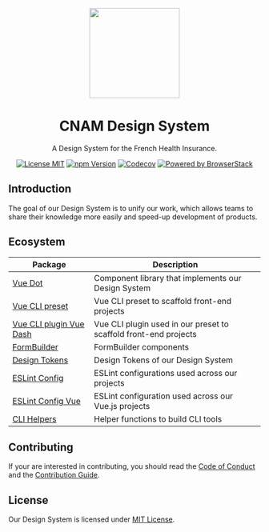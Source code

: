 <p align="center">
  <a href="https://github.com/assurance-maladie-digital/design-system">
    <img
      src="https://user-images.githubusercontent.com/10298932/55887504-ede21f80-5bad-11e9-891f-231fe0848d59.png"
      alt=""
      width="180"
    >
  </a>
</p>

<h1 align="center">CNAM Design System</h1>

<p align="center">A Design System for the French Health Insurance.</p>

<p align="center">
  <a href="https://github.com/assurance-maladie-digital/design-system/blob/master/LICENSE"><img src="https://flat.badgen.net/badge/license/MIT/blue" alt="License MIT"></a>
  <a href="https://www.npmjs.com/package/@cnamts/vue-dot"><img src="https://flat.badgen.net/npm/v/@cnamts/vue-dot/next" alt="npm Version"></a>
  <a href="https://codecov.io/gh/assurance-maladie-digital/design-system"><img src="https://flat.badgen.net/codecov/c/github/assurance-maladie-digital/design-system" alt="Codecov" /></a>
  <a href="https://www.browserstack.com/"><img src="https://flat.badgen.net/badge/powered%20by/BrowserStack/blue" alt="Powered by BrowserStack"></a>
</p>

## Introduction

The goal of our Design System is to unify our work, which allows teams to share their knowledge more easily and speed-up development of products.

## Ecosystem

<table>
  <thead>
    <tr>
      <th>Package</th>
      <th>Description</th>
    </tr>
  </thead>

  <tbody>
    <tr>
      <td>
        <a href="/packages/vue-dot">Vue Dot</a>
      </td>
      <td>
       Component library that implements our Design System
      </td>
    </tr>
    <tr>
      <td>
        <a href="https://github.com/assurance-maladie-digital/vue-cli-preset">Vue CLI preset</a>
      </td>
      <td>
       Vue CLI preset to scaffold front-end projects
      </td>
    </tr>
    <tr>
      <td>
        <a href="/packages/vue-cli-plugin-vue-dash">Vue CLI plugin Vue Dash</a>
      </td>
      <td>
       Vue CLI plugin used in our preset to scaffold front-end projects
      </td>
    </tr>
    <tr>
      <td>
        <a href="/packages/form-builder">FormBuilder</a>
      </td>
      <td>
       FormBuilder components
      </td>
    </tr>
    <tr>
      <td>
        <a href="/packages/design-tokens">Design Tokens</a>
      </td>
      <td>
       Design Tokens of our Design System
      </td>
    </tr>
    <tr>
      <td>
        <a href="/packages/eslint-config">ESLint Config</a>
      </td>
      <td>
       ESLint configurations used across our projects
      </td>
    </tr>
    <tr>
      <td>
        <a href="/packages/eslint-config-vue">ESLint Config Vue</a>
      </td>
      <td>
       ESLint configuration used across our Vue.js projects
      </td>
    </tr>
    <tr>
      <td>
        <a href="/packages/cli-helpers">CLI Helpers</a>
      </td>
      <td>
       Helper functions to build CLI tools
      </td>
    </tr>
  </tbody>
</table>

## Contributing

If your are interested in contributing, you should read the [Code of Conduct](CODE_OF_CONDUCT.md) and the [Contribution Guide](CONTRIBUTING.md).

## License

Our Design System is licensed under [MIT License](./LICENSE).
